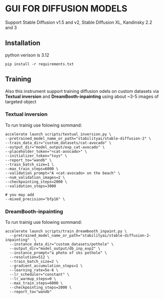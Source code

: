 # GUI FOR DIFFUSION MODELS
Support Stable Diffusion v1.5 and v2, Stable Diffusion XL, Kandinsky 2.2 and 3

## Installation
python verison is 3.12
```
pip install -r requirements.txt
```

## Training
Also this instrument support training diffusion odels on custom datasets via **Textual inversion** and **DreamBooth-inpainting** using about ~3-5 images of targeted object

### Textual inversion
To run trainig use folowing sommand:
```
accelerate launch scripts/textual_inversion.py \
--pretrained_model_name_or_path="stabilityai/stable-diffusion-2" \
--train_data_dir="custom_datasets/cat-avocado" \
--output_dir="model_output/exp_cat-avocado" \
--placeholder_token="<cat-avocado>" \
--initializer_token="toys" \
--report_to="wandb" \
--train_batch_size=1 \
--max_train_steps=6000 \
--validation_prompt="A <cat-avocado> on the beach" \
--num_validation_images=2 \
--checkpointing_steps=2000 \
--validation_steps=3000 

# you may add
--mixed_precision="bfp16" \
```

### DreamBooth-inpainting
To run trainig use folowing sommand:
```
accelerate launch scripts/train_dreambooth_inpaint.py \
  --pretrained_model_name_or_path="stabilityai/stable-diffusion-2-inpainting"  \
  --instance_data_dir="custom_datasets/pothole" \
  --output_dir="model_output/db_inp_exp2" \
  --instance_prompt="a photo of sks pothole" \
  --resolution=512 \
  --train_batch_size=2 \
  --gradient_accumulation_steps=1 \
  --learning_rate=5e-6 \
  --lr_scheduler="constant" \
  --lr_warmup_steps=0 \
  --max_train_steps=6000 \
  --checkpointing_steps=2000 \
  --report_to="wandb" 
  ```
